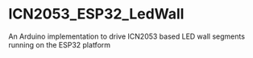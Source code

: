 # ICN2053_ESP32_LedWall
An Arduino implementation to drive ICN2053 based LED wall segments running on the ESP32 platform
